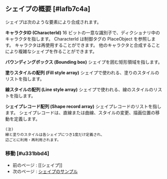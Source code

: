 ## シェイプの概要 [#lafb7c4a]

シェイプは次のような要素により合成されます。

__キャラクタID (CharacterId)__
16 ビットの一意な識別子で、ディクショナリ中のキャラクタを指します。
CharacterId は制御タグの PlaceObject を参照します。
キャラクタは再使用することができます。
他のキャラクタと合成することにより複雑なシェイプを作ることができます。

__バウンディングボックス (Bounding box)__
シェイプを囲む矩形領域を指します。

__塗りスタイルの配列 (Fill style array)__
シェイプで使われる、塗りのスタイルのリストを指します。

__線スタイルの配列 (Line style array)__
シェイプで使われる、線のスタイルのリストを指します。

__シェイプレコード配列 (Shape record array)__
シェイプレコードのリストを指します。
シェイプレコードは、直線または曲線、スタイルの変更、描画位置の移動を定義します。

```
(注)
線と塗りのスタイルは各シェイプにつき1度だけ定義され、
辺ごとに利用・再利用されます。
```

### 移動 [#u331bbd4]
* 前のページ : [[シェイプ]]
* 次のページ : [シェイプのサンプル](シェイプ_シェイプのサンプル)
